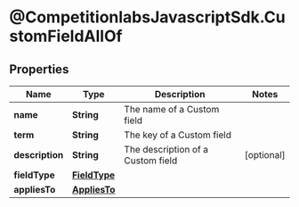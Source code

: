 # @CompetitionlabsJavascriptSdk.CustomFieldAllOf

## Properties

Name | Type | Description | Notes
------------ | ------------- | ------------- | -------------
**name** | **String** | The name of a Custom field | 
**term** | **String** | The key of a Custom field | 
**description** | **String** | The description of a Custom field | [optional] 
**fieldType** | [**FieldType**](docs/FieldType.md) |  | 
**appliesTo** | [**AppliesTo**](docs/AppliesTo.md) |  | 


